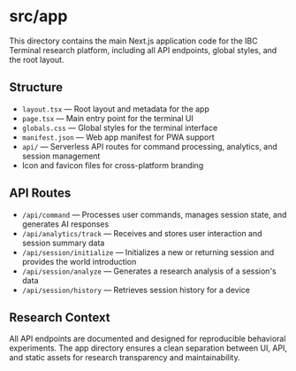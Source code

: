 # src/app

This directory contains the main Next.js application code for the IBC Terminal research platform, including all API endpoints, global styles, and the root layout.

## Structure

- `layout.tsx` — Root layout and metadata for the app
- `page.tsx` — Main entry point for the terminal UI
- `globals.css` — Global styles for the terminal interface
- `manifest.json` — Web app manifest for PWA support
- `api/` — Serverless API routes for command processing, analytics, and session management
- Icon and favicon files for cross-platform branding

## API Routes

- `/api/command` — Processes user commands, manages session state, and generates AI responses
- `/api/analytics/track` — Receives and stores user interaction and session summary data
- `/api/session/initialize` — Initializes a new or returning session and provides the world introduction
- `/api/session/analyze` — Generates a research analysis of a session's data
- `/api/session/history` — Retrieves session history for a device

## Research Context

All API endpoints are documented and designed for reproducible behavioral experiments. The app directory ensures a clean separation between UI, API, and static assets for research transparency and maintainability.
